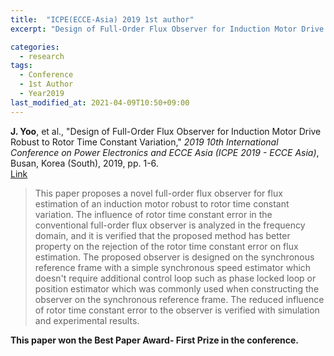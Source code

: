 ```yaml
---
title:  "ICPE(ECCE-Asia) 2019 1st author"
excerpt: "Design of Full-Order Flux Observer for Induction Motor Drive Robust to Rotor Time Constant Variation."

categories:
  - research
tags:
  - Conference
  - 1st Author
  - Year2019
last_modified_at: 2021-04-09T10:50+09:00
---
```


**J. Yoo**, et al., "Design of Full-Order Flux Observer for Induction Motor Drive Robust to Rotor Time Constant Variation," *2019 10th International Conference on Power Electronics and ECCE Asia (ICPE 2019 - ECCE Asia)*, Busan, Korea (South), 2019, pp. 1-6.  
[Link](https://ieeexplore.ieee.org/document/8797313)  
  
>This paper proposes a novel full-order flux observer for flux estimation of an induction motor robust to rotor time constant variation. The influence of rotor time constant error in the conventional full-order flux observer is analyzed in the frequency domain, and it is verified that the proposed method has better property on the rejection of the rotor time constant error on flux estimation. The proposed observer is designed on the synchronous reference frame with a simple synchronous speed estimator which doesn't require additional control loop such as phase locked loop or position estimator which was commonly used when constructing the observer on the synchronous reference frame. The reduced influence of rotor time constant error to the observer is verified with simulation and experimental results.  
  
**This paper won the Best Paper Award- First Prize in the conference.**
